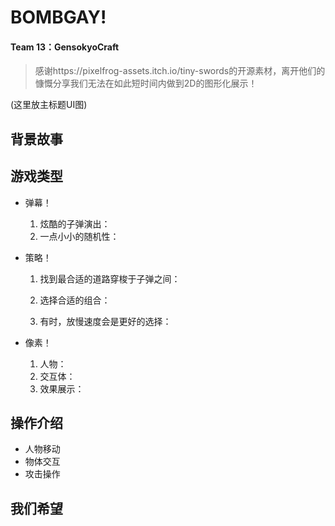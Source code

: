 # BOMBGAY!

#### Team 13：GensokyoCraft

> 感谢https://pixelfrog-assets.itch.io/tiny-swords的开源素材，离开他们的慷慨分享我们无法在如此短时间内做到2D的图形化展示！

(这里放主标题UI图)



## 背景故事

> 

## 游戏类型

- 弹幕！

  1. 炫酷的子弹演出：
  2. 一点小小的随机性：

- 策略！

  1. 找到最合适的道路穿梭于子弹之间：

     

  2. 选择合适的组合：

     

  3. 有时，放慢速度会是更好的选择：

     

- 像素！

  1. 人物：
  2. 交互体：
  3. 效果展示：



## 操作介绍

- 人物移动
- 物体交互
- 攻击操作



## 我们希望

> 